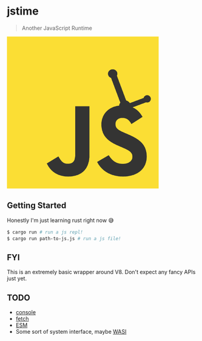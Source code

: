# jstime

> Another JavaScript Runtime

![jstime logo. Kinda looks like shrek](./logo.png)

## Getting Started

Honestly I'm just learning rust right now 😅

```bash
$ cargo run # run a js repl!
$ cargo run path-to-js.js # run a js file!
```

## FYI

This is an extremely basic wrapper around V8. Don't expect
any fancy APIs just yet.

## TODO

* [console](https://console.spec.whatwg.org/)
* [fetch](https://fetch.spec.whatwg.org/)
* [ESM](https://www.ecma-international.org/ecma-262/11.0/index.html#sec-modules)
* Some sort of system interface, maybe [WASI](https://wasi.dev/)
